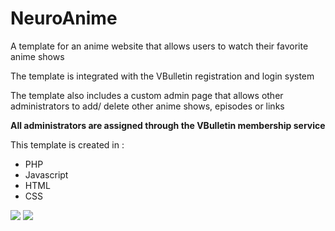 NeuroAnime
==========

<p> A template for an anime website that allows users to watch their favorite anime shows </p>

<p> The template is integrated with the VBulletin registration and login system</p>

<p>The template also includes a custom admin page that allows other administrators to add/ delete other anime shows, episodes or links</p>

<p><strong>All administrators are assigned through the VBulletin membership service</strong></p>

<p>This template is created in :</p>
<ul>
  <li>PHP</li>
  <li>Javascript</li>
  <li>HTML</li>
  <li>CSS</li>
</ul>

<img src="http://i189.photobucket.com/albums/z183/Navthwarrior/screenie-1.png" />
<img src="http://i189.photobucket.com/albums/z183/Navthwarrior/neuroanime.png" />
